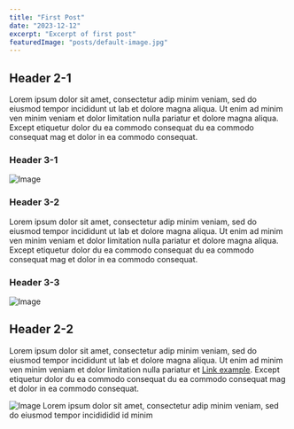 ```yaml
---
title: "First Post"
date: "2023-12-12"
excerpt: "Excerpt of first post"
featuredImage: "posts/default-image.jpg"
---
```


## Header 2-1
Lorem ipsum dolor sit amet, consectetur adip minim veniam, sed do eiusmod tempor incididunt ut lab et dolore magna aliqua. Ut enim ad minim ven minim veniam et dolor
limitation nulla pariatur et dolore magna aliqua. Except etiquetur dolor du ea commodo consequat du ea commodo consequat mag et dolor in ea commodo consequat.
### Header 3-1
![Image](/default-image.jpg)
### Header 3-2
Lorem ipsum dolor sit amet, consectetur adip minim veniam, sed do eiusmod tempor incididunt ut lab et dolore magna aliqua. Ut enim ad minim ven minim veniam et dolor
limitation nulla pariatur et dolore magna aliqua. Except etiquetur dolor du ea commodo consequat du ea commodo consequat mag et dolor in ea commodo consequat.
### Header 3-3
![Image](/default-image.jpg)
## Header 2-2
Lorem ipsum dolor sit amet, consectetur adip minim veniam, sed do eiusmod tempor incididunt ut lab et dolore magna aliqua. Ut enim ad minim ven minim veniam et dolor
limitation nulla pariatur et [Link example](http://link.com). Except etiquetur dolor du ea commodo consequat du ea commodo consequat mag et dolor in ea commodo consequat.

![Image](/default-image.jpg)
Lorem ipsum dolor sit amet, consectetur adip minim veniam, sed do eiusmod tempor incidididid id minim
